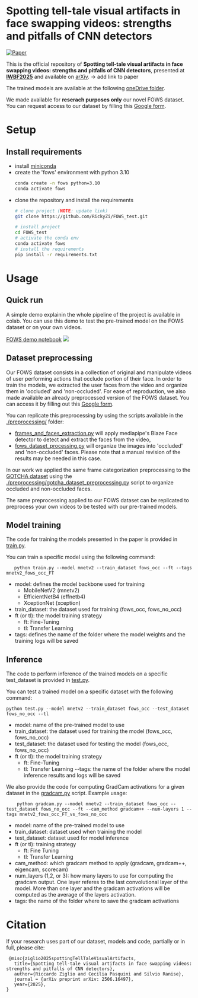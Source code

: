 <!-- 
# TODO
- add repo description (link to paper)
- explain how to reproduce
    - add requirements (conda env file or pyenv?) and how to install them
    - add explaination on how the dataset was preprocessed
    - add explaination on how to train and test the models
- add links to models and dataset
    - add dataset release disclaimer
- add citation reference 
-->

<!--### Description -->
# Spotting tell-tale visual artifacts in face swapping  videos: strengths and pitfalls of CNN detectors
<!-- ARXIV -->   
[![Paper](http://img.shields.io/badge/arxiv-math.co:1480.1111-B31B1B.svg)](https://arxiv.org/abs/2506.16497)

This is the official repository of **Spotting tell-tale visual artifacts in face swapping  videos: strengths and pitfalls of CNN detectors**, presented at [**IWBF2025**](https://www.unibw.de/iwbf2025/program/tech_program) and available on [arXiv](link2arxivPaper). -> add link to paper

The trained models are available at the following [oneDrive folder](https://fbk-my.sharepoint.com/:u:/g/personal/rziglio_fbk_eu/EQRaaxFKzIFApj2GwHUot98BL3LuY9rlyiJgJXYFmoQm-Q?e=xeI3Hk).

We made available for **reserach purposes only** our novel FOWS dataset. You can request access to our dataset by filling this [Google form](https://forms.gle/1cpuDCo6FHZcBvwJ8).

<!-- ############################## -->

# Setup

## Install requirements
- install [miniconda](https://www.anaconda.com/docs/getting-started/miniconda/install#linux)
- create the 'fows' environment with python 3.10 
    ```bash
    conda create -n fows python=3.10
    conda activate fows
     ```
- clone the repository and install the requirements
    ```bash
    # clone project (NOTE: update link)
    git clone https://github.com/RickyZi/FOWS_test.git

    # install project   
    cd FOWS_test
    # activate the conda env
    conda activate fows
    # install the requirements
    pip install -r requirements.txt
    ```   

<!-- ############################## -->

# Usage

## Quick run
<!-- A demo demonstrating the pipeline of the work is available in colab. -->

<!-- If you want to test the pre-trained model on the FOWS dataset or on your own videos: -->

A simple demo explainin the whole pipeline of the project is available in colab. You can use this demo to test the pre-trained model on the FOWS dataset or on your own videos.

[FOWS demo notebook](https://github.com/RickyZi/FOWS_test/blob/main/notebook_demo/FOWS_demo.ipynb) <a target="_blank" href="https://drive.google.com/file/d/1HplmCvSokPsQgWg8qvovZYoCk9PakhF0/view?usp=sharing">
  <img src="https://colab.research.google.com/assets/colab-badge.svg">
</a>

## Dataset preprocessing
<!-- NOTE: add link to dataset and form to download the dataset

Explain how the dataset has been preprocessed and where it should be placed. 

The code expects the dataset to be placed under the [data/](https://github.com/RickyZi/FOWS_test/tree/main/dataset) folder. -->

<!-- You need to preprocess the dataset in order to extract the faces from all videos.  -->

Our FOWS dataset consists in a collection of original and manipulate videos of user performing actions that occlude portion of their face. In order to train the models, we extracted the user faces from the video and organize them in 'occluded' and 'non-occluded'. For ease of reproduction, we also made available an already preprocessed version of the FOWS dataset. You can access it by filling out this [Google form](https://forms.gle/1cpuDCo6FHZcBvwJ8).

You can replicate this preprocessing by using the scripts available in the [./preprocessing/](https://github.com/RickyZi/FOWS_test/tree/main/preprocessing) folder:
- [frames_and_faces_extraction.py](https://github.com/RickyZi/FOWS_test/blob/main/preprocessing/frames_and_faces_extraction.py) will apply mediapipe's Blaze Face detector to detect and extract the faces from the video,
- [fows_dataset_processing.py](https://github.com/RickyZi/FOWS_test/blob/main/preprocessing/fows_dataset_processing.py) will organize the images into 'occluded' and 'non-occluded' faces. Please note that a manual revision of the results may be needed in this case.

In our work we applied the same frame categorization preprocessing to the [GOTCHA dataset](https://github.com/mittalgovind/GOTCHA-Deepfakes) using the [./preprocessing/gotcha_dataset_preprocessing.py](https://github.com/RickyZi/FOWS_test/blob/main/preprocessing/gotcha_dataset_preprocessing.py) script to organize occluded and non-occluded faces. 

The same preprocessing applied to our FOWS dataset can be replicated to preprocess your own videos to be tested with our pre-trained models.

<!-- ############################## -->

## Model training
<!-- explain how to train the model and where the results will be saved
explain what are the commands and how to run code -->

The code for training the models presented in the paper is provided in [train.py](https://github.com/RickyZi/FOWS_test/blob/main/train.py).

You can train a specific model using the following command:
 ``` 
    python train.py --model mnetv2 --train_dataset fows_occ --ft --tags mnetv2_fows_occ_FT
``` 
- model: defines the model backbone used for training 
    - MobileNetV2 (mnetv2)
    - EfficientNetB4 (effnetb4)
    - XceptionNet (xception)
- train_dataset: the dataset used for training (fows_occ, fows_no_occ)
- ft (or tl): the model training strategy
    - ft: Fine-Tuning
    - tl: Transfer Learning
- tags: defines the name of the folder where the model weights and the training logs will be saved


<!-- ############################## -->

## Inference
<!-- NOTE: add link to trained models
explain how to perform inference on the trained models (also the baselines), what kind of data are given in output and where are the results saved. -->

The code to perform inference of the trained models on a specific test_dataset is provided in [test.py](https://github.com/RickyZi/FOWS_test/blob/main/test.py).

You can test a trained model on a specific dataset with the following command:
```
python test.py --model mnetv2 --train_dataset fows_occ --test_dataset fows_no_occ --tl 
```
- model: name of the pre-trained model to use
- train_dataset: the dataset used for training the model (fows_occ, fows_no_occ)
- test_dataset:  the dataset used for testing the model (fows_occ, fows_no_occ)
- ft (or tl): the model training strategy 
    - ft: Fine-Tuning
    - tl: Transfer Learning
--tags: the name of the folder where the model inference results and logs will be saved


We also provide the code for computing GradCam activations for a given dataset in the [gradcam.py](https://github.com/RickyZi/FOWS_test/blob/main/gradcam.py) script.
Example usage:
```
    python gradcam.py --model mnetv2 --train_dataset fows_occ --test_dataset fows_no_occ --ft --cam_method gradcam++ --num-layers 1 --tags mnetv2_fows_occ_FT_vs_fows_no_occ
```
- model: name of the pre-trained model to use
- train_dataset: dataset used when training the model
- test_dataset: dataset used for model inference
- ft (or tl): training strategy
    - ft: Fine Tuning
    - tl: Transfer Learning
- cam_method: which gradcam method to apply (gradcam, gradcam++, eigencam, scorecam)
- num_layers (1,2, or 3): how many layers to use for computing the gradcam output. One layer referes to the last convolutional layer of the model. More than one layer and the gradcam activations will be computed as the average of the layers activation.
- tags: the name of the folder where to save the gradcam activations

<!-- ############################## -->

# Citation
If your research uses part of our dataset, models and code, partially or in full, please cite:
   ``` 
    @misc{ziglio2025spottingTellTaleVisualArtifacts,
      title={Spotting tell-tale visual artifacts in face swapping videos: strengths and pitfalls of CNN detectors}, 
      author={Riccardo Ziglio and Cecilia Pasquini and Silvio Ranise},
      journal = {arXiv preprint arXiv: 2506.16497},
      year={2025}, 
}
```

<!-- ############################## -->
